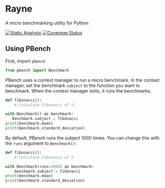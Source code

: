 # Rayne

A micro benchmarking utility for Python

[![Static Analysis](https://github.com/brobeson/Rayne/actions/workflows/code_quality.yaml/badge.svg)](https://github.com/brobeson/Rayne/actions/workflows/code_quality.yaml)
[![Coverage Status](https://coveralls.io/repos/github/brobeson/Rayne/badge.svg?branch=main)](https://coveralls.io/github/brobeson/Rayne?branch=main)

## Using PBench

First, import `pbench`

```python
from pbench import Benchmark
```

PBench uses a context manager to run a micro benchmark.
In the context manager, set the benchmark `subject` to the function you want to benchmark.
When the context manager exits, it runs the benchmarks.

```python
def fibonacci():
    # Calculate Fibonacci of 5.

with Benchmark() as benchmark:
   benchmark.subject = fibonacci
print(benchmark.mean)
print(benchmark.standard_deviation)
```

By default, PBench runs the subject 1000 times.
You can change this with the `runs` argument to `Benchmark()`:

```python
def fibonacci():
    # Calculate Fibonacci of 5.

with Benchmark(runs=2000) as benchmark:
    benchmark.subject = fibonacci
print(benchmark.mean)
print(benchmark.standard_deviation)
```
